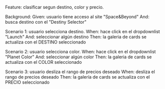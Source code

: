 Feature: clasificar segun destino, color y precio.

Background: Given: usuario tiene acceso al site "Space&Beyond" And: busca destino con el "Destiny Selector"

Scenario 1: usuario selecciona destino. When: hace click en el dropdownlist "Launch" And: seleccionar algún destino Then: la galeria de cards se actualiza con el DESTINO seleccionado

Scenario 2: usuario selecciona color. When: hace click en el dropdownlist "Planet Color" And: seleccionar algún color Then: la galeria de cards se actualiza con el COLOR seleccionado

Scenario 3: usuario desliza el rango de precios deseado When: desliza el rango de precios deseado Then: la galería de cards se actualiza con el PRECIO seleccionado
